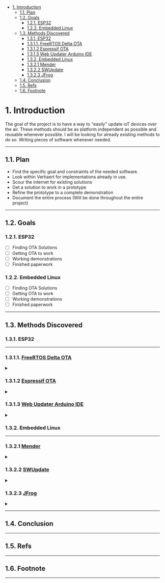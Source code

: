 - [1. Introduction](#1-introduction)
  - [1.1. Plan](#11-plan)
  - [1.2. Goals](#12-goals)
    - [1.2.1. ESP32](#121-esp32)
    - [1.2.2. Embedded Linux](#122-embedded-linux)
  - [1.3. Methods Discovered](#13-methods-discovered)
    - [1.3.1. ESP32](#131-esp32)
    - [1.3.1.1. FreeRTOS Delta OTA](#1311-freertos-delta-ota)
    - [1.3.1.2 Espressif OTA](#1312-espressif-ota)
    - [1.3.1.3  Web Updater Arduino IDE](#1313--web-updater-arduino-ide)
    - [1.3.2. Embedded Linux](#132-embedded-linux)
    - [1.3.2.1 Mender](#1321-mender)
    - [1.3.2.2 SWUpdate](#1322-swupdate)
    - [1.3.2.3 JFrog](#1323-jfrog)
  - [1.4. Conclusion](#14-conclusion)
  - [1.5. Refs](#15-refs)
  - [1.6. Footnote](#16-footnote)

# 1. Introduction

The goal of the project is to have a way to "easily" update ioT devices over the air.
These methods should be as platform independent as possible and reusable whenever possible.
I will be looking for already existing methods to do so.
Writing pieces of software whenever needed.

---

## 1.1. Plan

  - Find the specific goal and constraints of the needed software.
  - Look within Verhaert for implementations already in use.
  - Scour the internet for existing solutions
  - Get a solution to work in a prototype
  - Refine the prototype to a complete demonstration
  - Document the entire process (Will be done throughout the entire project)

---
  
## 1.2. Goals

### 1.2.1. ESP32

  - [ ] Finding OTA Solutions
  - [ ] Getting OTA to work
  - [ ] Working demonstrations
  - [ ] Finished paperwork
  
### 1.2.2. Embedded Linux

  - [ ] Finding OTA Solutions
  - [ ] Getting OTA to work
  - [ ] Working demonstrations
  - [ ] Finished paperwork
  
---

## 1.3. Methods Discovered

### 1.3.1. ESP32

---

###  1.3.1.1. [FreeRTOS Delta OTA](https://www.freertos.org/2022/01/delta-over-the-air-updates.html)
<details>
  <summary></summary>

  - Uses [AWS IoT AWS library](https://github.com/aws/ota-for-aws-iot-embedded-sdk)
  - Overview: 
  - Process:  
    ![Firmware update process](assets/imgs/firmware-update-process.png)
  - Advantages:
  - Disadvantages:
  - Conclusion:
  - [Demo](esp32/FreeRTOS/demo/README.md)
</details>

  
### 1.3.1.2 [Espressif OTA](https://docs.espressif.com/projects/esp-idf/en/latest/esp32/api-reference/system/ota.html)
<details>
  <summary></summary>

  - Overview 
  - Advantages:
    - Python CLI exists
    - Can be used as library to develop an app
    - Relatively safe (works with OTA slots)
  - Disadvantages:
    - Device and framework specific (only works on ESP32 with espressif framework)
  - Conclusion:
  - [Demo]()
</details>

### 1.3.1.3  [Web Updater Arduino IDE](https://randomnerdtutorials.com/esp32-over-the-air-ota-programming/)
<details>
  <summary></summary>

  - Overview 
  - Advantages:
  - Disadvantages:
  - Conclusion:
  - [Demo]()
</details>


### 1.3.2. Embedded Linux

---

### 1.3.2.1 [Mender](https://mender.io/)
<details>
  <summary></summary>
  
  - Overview:
  - Advantages:
  - Disadvantages:
  - Conclusion
  - [Demo]()
</details>

### 1.3.2.2 [SWUpdate](https://swupdate.org)
<details>
  <summary></summary>
  
  - Overview:
  - Advantages:
  - Disadvantages: 
  - [Docs](https://sbabic.github.io/swupdate/swupdate.html)
  - [Demo]()
</details>

### 1.3.2.3 [JFrog](https://jfrog.com/)
<details>
  <summary></summary>
  
  - Overview:
  - Advantages:
  - Disadvantages: 
  - [Demo]()
</details>

---

## 1.4. Conclusion

---

## 1.5. Refs

---

## 1.6. Footnote

---
